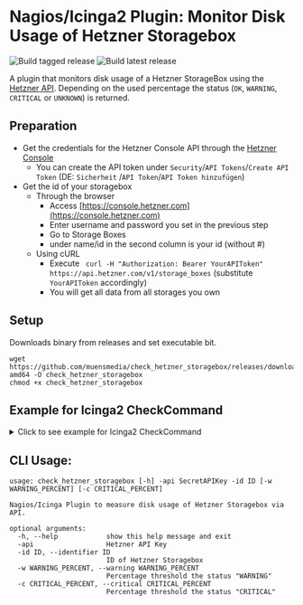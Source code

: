 # Nagios/Icinga2 Plugin: Monitor Disk Usage of Hetzner Storagebox
![Build tagged release](https://github.com/muensmedia/check_hetzner_storagebox/actions/workflows/build-tagged-release.yml/badge.svg)
![Build latest release](https://github.com/muensmedia/check_hetzner_storagebox/actions/workflows/build-latest-release.yml/badge.svg)


A plugin that monitors disk usage of a Hetzner StorageBox using
the [Hetzner API](https://api.hetzner.com/v1/storage_boxes). Depending on the used percentage
the status (`OK`, `WARNING`, `CRITICAL` or `UNKNOWN`) is returned.

## Preparation

- Get the credentials for the Hetzner Console API through
  the [Hetzner Console](https://console.hetzner.com)
    - You can create the API token under `Security`/`API Tokens`/`Create API Token` (DE: `Sicherheit`
      /`API Token`/`API Token hinzufügen`)
- Get the id of your storagebox
    - Through the browser
        - Access [https://console.hetzner.com](https://console.hetzner.com)
        - Enter username and password you set in the previous step
        - Go to Storage Boxes
        - under name/id in the second column is your id (without #)
    - Using cURL
        - Execute ` curl -H "Authorization: Bearer YourAPIToken" https://api.hetzner.com/v1/storage_boxes` (substitute `YourAPIToken` accordingly)
        - You will get all data from all storages you own

## Setup

Downloads binary from releases and set executable bit.

    wget https://github.com/muensmedia/check_hetzner_storagebox/releases/download/latest/check_hetzner_storagebox-amd64 -O check_hetzner_storagebox
    chmod +x check_hetzner_storagebox

## Example for Icinga2 CheckCommand

<details>
    <summary>
Click to see example for Icinga2 CheckCommand
</summary>

    object CheckCommand "check_hetzner_storagebox" {
    import "plugin-check-command"
    command = [ "/etc/icinga2-scripts/check_hetzner_storagebox" ]
    timeout = 1m
    arguments += {
            "-c" = {
                description = "Critical"
                repeat_key = false
                required = false
                value = "$critical$"
            }
            "-id" = {
                description = "ID of the Storagebox"
                repeat_key = false
                required = true
                value = "$storagebox_id$"
            }
            "-api" = {
                description = "API key"
                repeat_key = false
                required = true
                value = "$storagebox_api_key$"
            }
            "-w" = {
                description = "Warning"
                repeat_key = false
                required = true
                value = "$warning$"
            }
        }
        vars.critical = "90"
        vars.storagebox_api_key = "default-password"
        vars.warning = "80"
    }


</details>

## CLI Usage:

    usage: check_hetzner_storagebox [-h] -api SecretAPIKey -id ID [-w WARNING_PERCENT] [-c CRITICAL_PERCENT]
    
    Nagios/Icinga Plugin to measure disk usage of Hetzner Storagebox via API.
    
    optional arguments:
      -h, --help            show this help message and exit
      -api                  Hetzner API Key
      -id ID, --identifier ID
                            ID of Hetzner Storagebox
      -w WARNING_PERCENT, --warning WARNING_PERCENT
                            Percentage threshold the status "WARNING"
      -c CRITICAL_PERCENT, --critical CRITICAL_PERCENT
                            Percentage threshold the status "CRITICAL"
